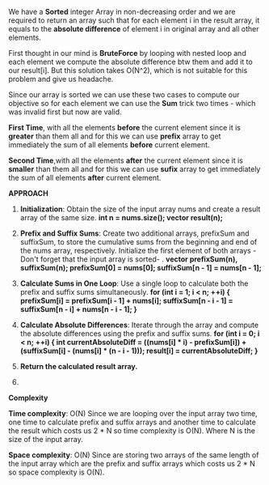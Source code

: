 ​We have a **Sorted** integer Array in non-decreasing order and we are required to return an array such that for each element i in the result array, it equals to the **absolute difference** of element i in original array and all other elements.

First thought in our mind is **BruteForce** by looping with nested loop and each element we compute the absolute difference btw them and add it to our result[i].
But this solution takes O(N^2), which is not suitable for this problem and give us headache.

Since our array is sorted we can use these two cases to compute our objective so for each element we can use the **Sum** trick two times - which was invalid first but now are valid.

**First Time**, with all the elements **before** the current element since it is **greater** than them all and for this we can use **prefix** array to get immediately the sum of all elements **before** current element.

**Second Time**,with all the elements **after** the current element since it is **smaller** than them all and for this we can use **sufix** array to get immediately the sum of all elements **after** current element. 

**APPROACH**
1. **Initialization**: Obtain the size of the input array nums and create a result array of the same size.
**int n = nums.size();
vector<int> result(n);**

2. **Prefix and Suffix Sums**: Create two additional arrays, prefixSum and suffixSum, to store the cumulative sums from the beginning and end of the nums array, respectively. Initialize the first element of both arrays -Don't forget that the input array is sorted- .
**vector<int> prefixSum(n), suffixSum(n);
prefixSum[0] = nums[0];
suffixSum[n - 1] = nums[n - 1];**

3. **Calculate Sums in One Loop**: Use a single loop to calculate both the prefix and suffix sums simultaneously.
**for (int i = 1; i < n; ++i) {
    prefixSum[i] = prefixSum[i - 1] + nums[i];
    suffixSum[n - i - 1] = suffixSum[n - i] + nums[n - i - 1];
}**

4. **Calculate Absolute Differences**: Iterate through the array and compute the absolute differences using the prefix and suffix sums.
**for (int i = 0; i < n; ++i) {
    int currentAbsoluteDiff = ((nums[i] * i) - prefixSum[i]) + (suffixSum[i] - (nums[i] * (n - i - 1)));
    result[i] = currentAbsoluteDiff;
}**

5. **Return the calculated result array.**

6. 
**Complexity**

**Time complexity**: O(N)
Since we are looping over the input array two time, one time to calculate prefix and suffix arrays and another time to calculate the result which costs us 2 * N so time complexity is O(N).
Where N is the size of the input array.

**Space complexity**: O(N)
Since are storing two arrays of the same length of the input array which are the prefix and suffix arrays which costs us 2 * N so space complexity is O(N).
